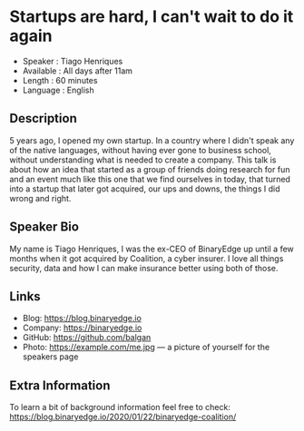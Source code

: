 Startups are hard, I can't wait to do it again 
=================================================

* Speaker   :  Tiago Henriques 
* Available :  All days after 11am 
* Length    :  60 minutes 
* Language  :  English 

Description
-----------

5 years ago, I opened my own startup. In a country where I didn't speak any of the native languages, without having ever gone to business school, without understanding what is needed to create a company. This talk is about how an idea that started as a group of friends doing research for fun and an event much like this one that we find ourselves in today, that turned into a startup that later got acquired, our ups and downs, the things I did wrong and right. 

Speaker Bio
-----------

My name is Tiago Henriques, I was the ex-CEO of BinaryEdge up until a few months when it got acquired by Coalition, a cyber insurer. I love all things security, data and how I can make insurance better using both of those. 

Links
-----

* Blog:  https://blog.binaryedge.io 
* Company:  https://binaryedge.io 
* GitHub:  https://github.com/balgan 
* Photo:  https://example.com/me.jpg  — a picture of yourself for the speakers page 

Extra Information
-----------------

To learn a bit of background information feel free to check: https://blog.binaryedge.io/2020/01/22/binaryedge-coalition/ 
